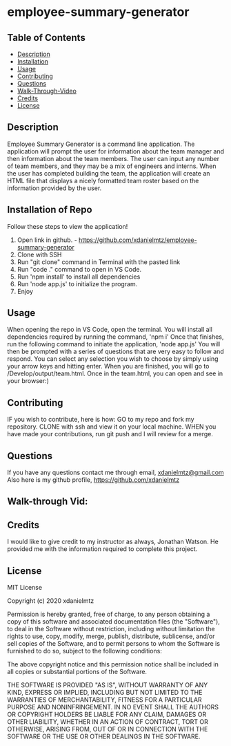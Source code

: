 # employee-summary-generator




## Table of Contents 
* [Description](#description)
* [Installation](#installation-of-repo)
* [Usage](#usage)
* [Contributing](#contributing)
* [Questions](#questions)
* [Walk-Through-Video](#walk-through-vid)
* [Credits](#credits)
* [License](#license)



## Description 
Employee Summary Generator is a command line application. The application will prompt the user for information about the team manager and then information about the team members. The user can input any number of team members, and they may be a mix of engineers and interns. When the user has completed building the team, the application will create an HTML file that displays a nicely formatted team roster based on the information provided by the user. 



## Installation of Repo 
Follow these steps to view the application!
1. Open link in github. - https://github.com/xdanielmtz/employee-summary-generator
2. Clone with SSH
3. Run "git clone" command in Terminal with the pasted link
4. Run "code ." command to open in VS Code.
5. Run 'npm install' to install all dependencies 
6. Run 'node app.js' to initialize the program.
7. Enjoy



## Usage 
When opening the repo in VS Code, open the terminal. 
You will install all dependencies required by running the command, 'npm i'
Once that finishes, run the following command to initiate the application, 'node app.js'
You will then be prompted with a series of questions that are very easy to follow and respond. 
You can select any selection you wish to choose by simply using your arrow keys and hitting enter.
When you are finished, you will go to /Develop/output/team.html. 
Once in the team.html, you can open and see in your browser:)



## Contributing 
IF you wish to contribute, here is how:
GO to my repo and fork my repository.
CLONE with ssh and view it on your local machine.
WHEN you have made your contributions, run git push and I will review for a merge.



## Questions 
If you have any questions contact me through email, xdanielmtz@gmail.com
Also here is my github profile, https://github.com/xdanielmtz



## Walk-through Vid:



## Credits 
I would like to give credit to my instructor as always, Jonathan Watson. He provided me with the information required to complete this project.



## License 
MIT License

Copyright (c) 2020 xdanielmtz

Permission is hereby granted, free of charge, to any person obtaining a copy
of this software and associated documentation files (the "Software"), to deal
in the Software without restriction, including without limitation the rights
to use, copy, modify, merge, publish, distribute, sublicense, and/or sell
copies of the Software, and to permit persons to whom the Software is
furnished to do so, subject to the following conditions:

The above copyright notice and this permission notice shall be included in all
copies or substantial portions of the Software.

THE SOFTWARE IS PROVIDED "AS IS", WITHOUT WARRANTY OF ANY KIND, EXPRESS OR
IMPLIED, INCLUDING BUT NOT LIMITED TO THE WARRANTIES OF MERCHANTABILITY,
FITNESS FOR A PARTICULAR PURPOSE AND NONINFRINGEMENT. IN NO EVENT SHALL THE
AUTHORS OR COPYRIGHT HOLDERS BE LIABLE FOR ANY CLAIM, DAMAGES OR OTHER
LIABILITY, WHETHER IN AN ACTION OF CONTRACT, TORT OR OTHERWISE, ARISING FROM,
OUT OF OR IN CONNECTION WITH THE SOFTWARE OR THE USE OR OTHER DEALINGS IN THE
SOFTWARE.